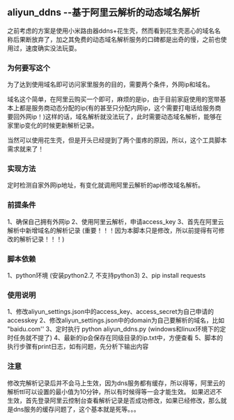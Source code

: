 ## aliyun_ddns --基于阿里云解析的动态域名解析

之前考虑的方案是使用小米路由器ddns+花生壳，然而看到花生壳恶心的域名名称后果断放弃了，加之其免费的动态域名解析服务的口碑都是出奇的慢，之前也使用过，速度确实没法玩耍。

### 为何要写这个
为了达到使用域名即可访问家里服务的目的，需要两个条件，外网ip和域名。

域名这个简单，在阿里云购买一个即可，麻烦的是ip，由于目前家庭使用的宽带基本上都是服务商动态分配的ip(有的甚至只分配内网ip，这个需要打电话给服务商要回外网ip！)这样的话，域名解析就没法玩了，此时需要动态域名解析，能够在家里ip变化的时候更新解析记录。

当然可以使用花生壳，但是开头已经提到了两个蛋疼的原因，所以，这个工具脚本需求就来了！

### 实现方法
定时检测自家外网ip地址，有变化就调用阿里云解析的api修改域名解析。

### 前提条件
1、确保自己拥有外网ip
2、使用阿里云解析，申请access_key
3、首先在阿里云解析中新增域名的解析记录 (重要！！！因为本脚本只是修改，所以前提得有可修改的解析记录！！！)

### 脚本依赖
1、python环境 (安装python2.7, 不支持python3)
2、pip install requests

### 使用说明
1、修改aliyun_settings.json中的access_key、access_secret为自己申请的accesskey
2、修改aliyun_settings.json中的domain为自己要解析的域名，比如 "baidu.com''
3、定时执行 python aliyun_ddns.py   (windows和linux环境下的定时任务就不提了)
4、最新的ip会保存在同级目录的ip.txt中，方便查看
5、脚本的执行步骤有print日志，如有问题，先分析下输出内容

### 注意
修改完解析记录后并不会马上生效，因为dns服务都有缓存，所以得等，阿里云的解析ttl可以设置的最小值为10分钟，所以有时候得等一会才能生效。
如果迟迟不生效，首先登录阿里云控制台查看解析记录是否成功修改，如果已经修改，那么就是dns服务的缓存问题了，这个基本就是死等。。。